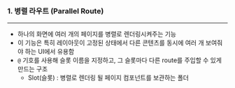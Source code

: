 ### 1. 병렬 라우트 (Parallel Route)

---

- 하나의 화면에 여러 개의 페이지를 병렬로 렌더링시켜주는 기능
- 이 기능은 특히 레이아웃이 고정된 상태에서 다른 콘텐츠를 동시에 여러 개 보여줘야 하는 UI에서 유용함
- `@` 기호를 사용해 슬롯 이름을 지정하고, 그 슬롯마다 다른 route를 주입할 수 있게 만드는 구조
  - Slot(슬롯) : 병렬로 렌더링 될 페이지 컴포넌트를 보관하는 폴더
